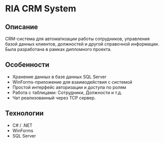 # RIA CRM System

## Описание
CRM-система для автоматизации работы сотрудников, управления базой данных клиентов, должностей и другой справочной информации. 
Была разработана в рамках дипломного проекта.

## Особенности
- Хранение данных в базе данных SQL Server
- WinForms-приложение для взаимодействия с системой
- Простой интерфейс авторизации и доступа по ролям
- Работа с таблицами: Сотрудники, Должности и т.д.
- Чат реализованный через TCP сервер.

## Технологии
- C# / .NET
- WinForms
- SQL Server